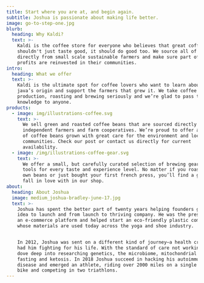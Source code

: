 ```yaml
---
title: Start where you are at, and begin again.
subtitle: Joshua is passionate about making life better. 
image: go-to-step-one.jpg
blurb:
  heading: Why Kaldi?
  text: >-
    Kaldi is the coffee store for everyone who believes that great coffee
    shouldn't just taste good, it should do good too. We source all of our beans
    directly from small scale sustainable farmers and make sure part of the
    profits are reinvested in their communities.
intro:
  heading: What we offer
  text: >-
    Kaldi is the ultimate spot for coffee lovers who want to learn about their
    java’s origin and support the farmers that grew it. We take coffee
    production, roasting and brewing seriously and we’re glad to pass that
    knowledge to anyone.
products:
  - image: img/illustrations-coffee.svg
    text: >-
      We sell green and roasted coffee beans that are sourced directly from
      independent farmers and farm cooperatives. We’re proud to offer a variety
      of coffee beans grown with great care for the environment and local
      communities. Check our post or contact us directly for current
      availability.
  - image: /img/illustrations-coffee-gear.svg
    text: >-
      We offer a small, but carefully curated selection of brewing gear and
      tools for every taste and experience level. No matter if you roast your
      own beans or just bought your first french press, you’ll find a gadget to
      fall in love with in our shop.
about:
  heading: About Joshua
  image: medium_joshua-bradley-june-17.jpg
  text: >-
    Joshua has spent the better part of twenty years helping founders get from
    idea to launch and from launch to thriving company. He was the president of
    an e-commerce platform and helped start an eco-friendly plastic company
    whose materials are used today across the yoga and shoe industry.


    In 2012, Joshua was sent on a different kind of journey—a health crisis that
    had him fighting for his life. With the standard of care not working, he
    dove deep into researching genetics, the microbiome, mitochondrial health,
    fasting and ketosis. In 2018 Joshua succeed in hacking his autoimmune
    disease and emerged an athlete, riding over 2000 miles on a single speed
    bike and competing in two triathlons.
---
```


